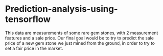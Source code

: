 # Prediction-analysis-using-tensorflow
This data are measurements of some rare gem stones, with 2 measurement features and a sale price. Our final goal would be to try to predict the sale price of a new gem stone we just mined from the ground, in order to try to set a fair price in the market.
